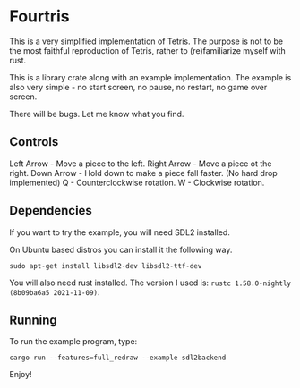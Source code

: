 # Fourtris

This is a very simplified implementation of Tetris. The purpose is not to be the most faithful reproduction of Tetris, rather to (re)familiarize myself with rust.

This is a library crate along with an example implementation. The example is also very simple - no start screen, no pause, no restart, no game over screen.

There will be bugs. Let me know what you find.

## Controls
Left Arrow - Move a piece to the left.
Right Arrow - Move a piece ot the right.
Down Arrow - Hold down to make a piece fall faster. (No hard drop implemented)
Q - Counterclockwise rotation.
W - Clockwise rotation.

## Dependencies

If you want to try the example, you will need SDL2 installed.

On Ubuntu based distros you can install it the following way.

```
sudo apt-get install libsdl2-dev libsdl2-ttf-dev
```

You will also need rust installed. The version I used is: `rustc 1.58.0-nightly (8b09ba6a5 2021-11-09)`.


## Running

To run the example program, type:

`cargo run --features=full_redraw --example sdl2backend`


Enjoy!
